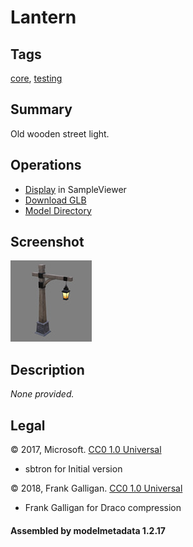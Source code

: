 # Lantern

## Tags

[core](../../Models-core.md), [testing](../../Models-testing.md)

## Summary

Old wooden street light.

## Operations

* [Display](https://github.khronos.org/glTF-Sample-Viewer-Release/?model=https://raw.GithubUserContent.com/KhronosGroup/glTF-Sample-Assets/main/./Models/Lantern/glTF-Binary/Lantern.glb) in SampleViewer
* [Download GLB](https://raw.GithubUserContent.com/KhronosGroup/glTF-Sample-Assets/main/./Models/Lantern/glTF-Binary/Lantern.glb)
* [Model Directory](./)

## Screenshot

![screenshot](screenshot/screenshot.jpg)

## Description

_None provided._

## Legal

&copy; 2017, Microsoft. [CC0 1.0 Universal](https://creativecommons.org/publicdomain/zero/1.0/legalcode)

 - sbtron for Initial version

&copy; 2018, Frank Galligan. [CC0 1.0 Universal](https://creativecommons.org/publicdomain/zero/1.0/legalcode)

 - Frank Galligan for Draco compression

#### Assembled by modelmetadata 1.2.17